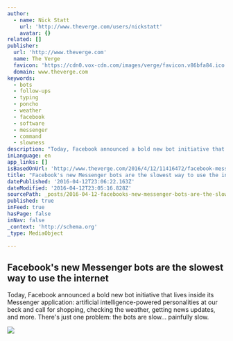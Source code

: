 ```yaml
---
author:
  - name: Nick Statt
    url: 'http://www.theverge.com/users/nickstatt'
    avatar: {}
related: []
publisher:
  url: 'http://www.theverge.com'
  name: The Verge
  favicon: 'https://cdn0.vox-cdn.com/images/verge/favicon.v86bfa84.ico'
  domain: www.theverge.com
keywords:
  - bots
  - follow-ups
  - typing
  - poncho
  - weather
  - facebook
  - software
  - messenger
  - command
  - slowness
description: "Today, Facebook announced a bold new bot initiative that lives inside its Messenger application: artificial intelligence-powered personalities at our beck and call for shopping, checking the weather, getting news updates, and more. There's just one problem: the bots are slow... painfully slow."
inLanguage: en
app_links: []
isBasedOnUrl: 'http://www.theverge.com/2016/4/12/11416472/facebook-messenger-ai-bots-slow-f8-conference'
title: "Facebook's new Messenger bots are the slowest way to use the internet"
datePublished: '2016-04-12T23:06:22.163Z'
dateModified: '2016-04-12T23:05:16.828Z'
sourcePath: _posts/2016-04-12-facebooks-new-messenger-bots-are-the-slowest-way-to-use-the.md
published: true
inFeed: true
hasPage: false
inNav: false
_context: 'http://schema.org'
_type: MediaObject

---
```

<article style=""><h1>Facebook's new Messenger bots are the slowest way to use the internet</h1><p>Today, Facebook announced a bold new bot initiative that lives inside its Messenger application: artificial intelligence-powered personalities at our beck and call for shopping, checking the weather, getting news updates, and more. There's just one problem: the bots are slow... painfully slow.</p><img src="https://cdn0.vox-cdn.com/thumbor/B_acSwJlSr2nnQYpdpqLlV8R2MY=/0x0:2039x1147/1600x900/cdn0.vox-cdn.com/uploads/chorus_image/image/49296889/facebook_AI_bot_poncho_1_2.0.0.jpg" /></article>